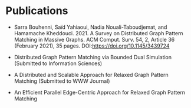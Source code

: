 Publications
===============

* Sarra Bouhenni, Saïd Yahiaoui, Nadia Nouali-Taboudjemat, and Hamamache Kheddouci. 2021. A Survey on Distributed Graph Pattern Matching in Massive Graphs. ACM Comput. Surv. 54, 2, Article 36 (February 2021), 35 pages. DOI:https://doi.org/10.1145/3439724

* Distributed Graph Pattern Matching via Bounded Dual Simulation (Submitted to Information Sciences)
* A Distributed and Scalable Approach for Relaxed Graph Pattern Matching (Submitted to WWW Journal)
* An Efficient Parallel Edge-Centric Approach for Relaxed Graph Pattern Matching
